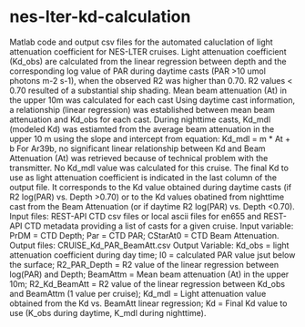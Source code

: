 # nes-lter-kd-calculation
Matlab code and output csv files for the automated caluclation of light attenuation coefficient for NES-LTER cruises.
Light attenuation coefficient (Kd_obs) are calculated from the linear regression between depth and the corresponding log value of PAR during daytime casts (PAR >10 umol photons m-2 s-1), when the observed R2 was higher than 0.70.
R2 values < 0.70 resulted of a substantial ship shading.
Mean beam attenuation (At) in the upper 10m was calculated for each cast Using daytime cast information, a relationship (linear regression) was established between mean beam attenuation and Kd_obs for each cast.
During nighttime casts, Kd_mdl (modeled Kd) was estiamted from the average beam attenuation in the upper 10 m using the slope and intercept from equation:
Kd_mdl = m * At + b
For Ar39b, no significant linear relationship between Kd and Beam Attenuation (At) was retrieved because of technical problem with the transmitter. No Kd_mdl value was calculated for this cruise.
The final Kd to use as light attenuation coefficient is indicated in the last column of the output file. It corresponds to the Kd value obtained during daytime casts (if R2 log(PAR) vs. Depth >0.70) or to the Kd values obatined from nighttime cast from the Beam Attenuation (or if daytime R2 log(PAR) vs. Depth <0.70).
Input files: REST-API CTD csv files or local ascii files for en655 and REST-API CTD metadata providing a list of casts for a given cruise.
Input variable: PrDM = CTD Depth; Par = CTD PAR; CStarAt0 = CTD Beam Attenuation.
Output files: CRUISE_Kd_PAR_BeamAtt.csv
Output Variable: Kd_obs = light attenuation coefficient during day time; I0 = calculated PAR value jsut below the surface; R2_PAR_Depth = R2 value of the linear regression between log(PAR) and Depth; BeamAttm = Mean beam attenuation (At) in the upper 10m;  R2_Kd_BeamAtt = R2 value of the linear regression between Kd_obs and BeamAttm (1 value per cruise); Kd_mdl = Light attenuation value obtained from the Kd vs. BeamAtt linear regression; Kd = Final Kd value to use (K_obs during daytime, K_mdl during nighttime). 
